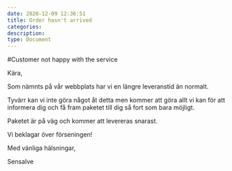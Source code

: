 ```yaml
---
date: 2020-12-09 12:36:51
title: Order hasn't arrived
categories:
description:
type: Document
---
```


#Customer not happy with the service

Kära,

Som nämnts på vår webbplats har vi en längre leveranstid än normalt.

Tyvärr kan vi inte göra något åt detta men kommer att göra allt vi kan för att informera dig och få fram paketet till dig så fort som bara möjligt.

Paketet är på väg och kommer att levereras snarast.

Vi beklagar över förseningen!

Med vänliga hälsningar,
 

Sensalve

